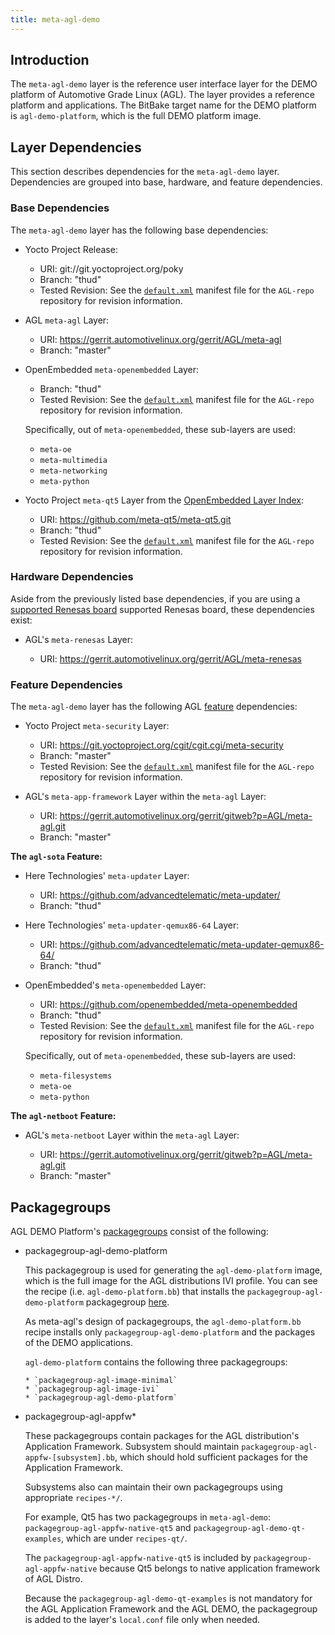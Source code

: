 ```yaml
---
title: meta-agl-demo
---
```


## Introduction

The `meta-agl-demo` layer is the reference user interface layer for the DEMO
platform of Automotive Grade Linux (AGL).
The layer provides a reference platform and applications.
The BitBake target name for the DEMO platform is `agl-demo-platform`, which is
the full DEMO platform image.

## Layer Dependencies

This section describes dependencies for the `meta-agl-demo` layer.
Dependencies are grouped into base, hardware, and feature dependencies.

### Base Dependencies

The `meta-agl-demo` layer has the following base dependencies:

- Yocto Project Release:

    - URI: git://git.yoctoproject.org/poky
    - Branch: "thud"
    - Tested Revision: See the
      [`default.xml`](https://github.com/leon-anavi/AGL-repo/blob/master/default.xml)
      manifest file for the `AGL-repo` repository for revision information.

- AGL `meta-agl` Layer:

    - URI: https://gerrit.automotivelinux.org/gerrit/AGL/meta-agl
    - Branch: "master"

- OpenEmbedded `meta-openembedded` Layer:

    - Branch: "thud"
    - Tested Revision: See the
      [`default.xml`](https://github.com/leon-anavi/AGL-repo/blob/master/default.xml)
      manifest file for the `AGL-repo` repository for revision information.

    Specifically, out of `meta-openembedded`, these sub-layers are used:

    - `meta-oe`
    - `meta-multimedia`
    - `meta-networking`
    - `meta-python`

- Yocto Project `meta-qt5` Layer from the
  [OpenEmbedded Layer Index](https://layers.openembedded.org/layerindex/branch/master/layers/):

    - URI: https://github.com/meta-qt5/meta-qt5.git
    - Branch: "thud"
    - Tested Revision: See the
      [`default.xml`](https://github.com/leon-anavi/AGL-repo/blob/master/default.xml)
      manifest file for the `AGL-repo` repository for revision information.

### Hardware Dependencies

Aside from the previously listed base dependencies, if you are using a
[supported Renesas board](../../0_Getting_Started/2_Building_AGL_Image/5_3_RCar_Gen_3.md)
supported Renesas board, these dependencies exist:

- AGL's `meta-renesas` Layer:

    - URI: https://gerrit.automotivelinux.org/gerrit/AGL/meta-renesas

### Feature Dependencies

The `meta-agl-demo` layer has the following AGL [feature](../../0_Getting_Started/2_Building_AGL_Image/3_Initializing_Your_Build_Environment.md#agl-features)
dependencies:

- Yocto Project `meta-security` Layer:

    - URI: https://git.yoctoproject.org/cgit/cgit.cgi/meta-security
    - Branch: "master"
    - Tested Revision: See the
      [`default.xml`](https://github.com/leon-anavi/AGL-repo/blob/master/default.xml)
      manifest file for the `AGL-repo` repository for revision information.

- AGL's `meta-app-framework` Layer within the `meta-agl` Layer:

    - URI: https://gerrit.automotivelinux.org/gerrit/gitweb?p=AGL/meta-agl.git
    - Branch: "master"

**The `agl-sota` Feature:**

- Here Technologies' `meta-updater` Layer:

    - URI: https://github.com/advancedtelematic/meta-updater/
    - Branch: "thud"

- Here Technologies' `meta-updater-qemux86-64` Layer:

    - URI: https://github.com/advancedtelematic/meta-updater-qemux86-64/
    - Branch: "thud"

- OpenEmbedded's `meta-openembedded` Layer:

    - URI: https://github.com/openembedded/meta-openembedded
    - Branch: "thud"
    - Tested Revision: See the
      [`default.xml`](https://github.com/leon-anavi/AGL-repo/blob/master/default.xml)
      manifest file for the `AGL-repo` repository for revision information.

    Specifically, out of `meta-openembedded`, these sub-layers are used:

    - `meta-filesystems`
    - `meta-oe`
    - `meta-python`

**The `agl-netboot` Feature:**

- AGL's `meta-netboot` Layer within the `meta-agl` Layer:

    - URI: https://gerrit.automotivelinux.org/gerrit/gitweb?p=AGL/meta-agl.git
    - Branch: "master"


## Packagegroups

AGL DEMO Platform's [packagegroups](https://www.yoctoproject.org/docs/3.1.4/dev-manual/dev-manual.html#usingpoky-extend-customimage-customtasks)
consist of the following:

- packagegroup-agl-demo-platform

    This packagegroup is used for generating the `agl-demo-platform` image,
    which is the full image for the AGL distributions IVI profile. You can see the
    recipe (i.e. `agl-demo-platform.bb`) that installs the
    `packagegroup-agl-demo-platform` packagegroup [here](https://git.automotivelinux.org/AGL/meta-agl-demo/tree/recipes-platform/images/agl-demo-platform.bb).

    As meta-agl's design of packagegroups, the `agl-demo-platform.bb` recipe installs
    only `packagegroup-agl-demo-platform` and the packages of the DEMO applications.

    ``agl-demo-platform`` contains the following three packagegroups:

      * `packagegroup-agl-image-minimal`
      * `packagegroup-agl-image-ivi`
      * `packagegroup-agl-demo-platform`

- packagegroup-agl-appfw*

    These packagegroups contain packages for the AGL distribution's
    Application Framework. Subsystem should maintain
    `packagegroup-agl-appfw-[subsystem].bb`, which should hold sufficient packages
    for the Application Framework.

    Subsystems also can maintain their own packagegroups using appropriate
    `recipes-*/`.

    For example, Qt5 has two packagegroups in `meta-agl-demo`:
    `packagegroup-agl-appfw-native-qt5` and `packagegroup-agl-demo-qt-examples`,
    which are under `recipes-qt/`.

    The `packagegroup-agl-appfw-native-qt5` is included by `packagegroup-agl-appfw-native` because Qt5 belongs to native application framework of AGL Distro.

    Because the `packagegroup-agl-demo-qt-examples` is not mandatory for the AGL
    Application Framework and the AGL DEMO, the packagegroup is added to the layer's
    `local.conf` file only when needed.